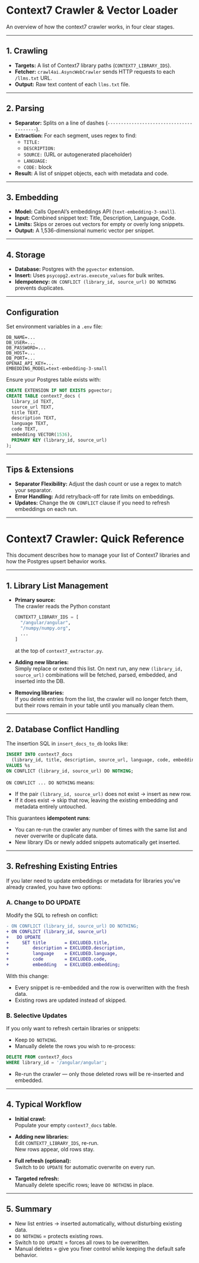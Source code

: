 # Context7 Crawler & Vector Loader

An overview of how the context7 crawler works, in four clear stages.

---

## 1. Crawling

- **Targets:** A list of Context7 library paths (`CONTEXT7_LIBRARY_IDS`).
- **Fetcher:** `crawl4ai.AsyncWebCrawler` sends HTTP requests to each `/llms.txt` URL.
- **Output:** Raw text content of each `llms.txt` file.

---

## 2. Parsing

- **Separator:** Splits on a line of dashes (`----------------------------------------`).
- **Extraction:** For each segment, uses regex to find:
  - `TITLE:`
  - `DESCRIPTION:`
  - `SOURCE:` (URL or autogenerated placeholder)
  - `LANGUAGE:`
  - `CODE:` block
- **Result:** A list of snippet objects, each with metadata and code.

---

## 3. Embedding

- **Model:** Calls OpenAI’s embeddings API (`text-embedding-3-small`).
- **Input:** Combined snippet text: Title, Description, Language, Code.
- **Limits:** Skips or zeroes out vectors for empty or overly long snippets.
- **Output:** A 1,536-dimensional numeric vector per snippet.

---

## 4. Storage

- **Database:** Postgres with the `pgvector` extension.
- **Insert:** Uses `psycopg2.extras.execute_values` for bulk writes.
- **Idempotency:** `ON CONFLICT (library_id, source_url) DO NOTHING` prevents duplicates.

---

## Configuration

Set environment variables in a `.env` file:

```
DB_NAME=...
DB_USER=...
DB_PASSWORD=...
DB_HOST=...
DB_PORT=...
OPENAI_API_KEY=...
EMBEDDING_MODEL=text-embedding-3-small
```

Ensure your Postgres table exists with:

```sql
CREATE EXTENSION IF NOT EXISTS pgvector;
CREATE TABLE context7_docs (
  library_id TEXT,
  source_url TEXT,
  title TEXT,
  description TEXT,
  language TEXT,
  code TEXT,
  embedding VECTOR(1536),
  PRIMARY KEY (library_id, source_url)
);
```

---

## Tips & Extensions

- **Separator Flexibility:** Adjust the dash count or use a regex to match your separator.
- **Error Handling:** Add retry/back-off for rate limits on embeddings.
- **Updates:** Change the `ON CONFLICT` clause if you need to refresh embeddings on each run.

---

# Context7 Crawler: Quick Reference

This document describes how to manage your list of Context7 libraries and how the Postgres upsert behavior works.

---

## 1. Library List Management

- **Primary source:**  
  The crawler reads the Python constant

  ```python
  CONTEXT7_LIBRARY_IDS = [
    "/angular/angular",
    "/numpy/numpy.org",
    ...
  ]
  ```

  at the top of `context7_extractor.py`.

- **Adding new libraries:**  
  Simply replace or extend this list. On next run, any new `(library_id, source_url)` combinations will be fetched, parsed, embedded, and inserted into the DB.

- **Removing libraries:**  
  If you delete entries from the list, the crawler will no longer fetch them, but their rows remain in your table until you manually clean them.

---

## 2. Database Conflict Handling

The insertion SQL in `insert_docs_to_db` looks like:

```sql
INSERT INTO context7_docs
  (library_id, title, description, source_url, language, code, embedding)
VALUES %s
ON CONFLICT (library_id, source_url) DO NOTHING;
```

`ON CONFLICT ... DO NOTHING` means:

- If the pair `(library_id, source_url)` does not exist → insert as new row.
- If it does exist → skip that row, leaving the existing embedding and metadata entirely untouched.

This guarantees **idempotent runs**:

- You can re-run the crawler any number of times with the same list and never overwrite or duplicate data.
- New library IDs or newly added snippets automatically get inserted.

---

## 3. Refreshing Existing Entries

If you later need to update embeddings or metadata for libraries you’ve already crawled, you have two options:

### A. Change to DO UPDATE

Modify the SQL to refresh on conflict:

```diff
- ON CONFLICT (library_id, source_url) DO NOTHING;
+ ON CONFLICT (library_id, source_url)
+   DO UPDATE
+     SET title       = EXCLUDED.title,
+         description = EXCLUDED.description,
+         language    = EXCLUDED.language,
+         code        = EXCLUDED.code,
+         embedding   = EXCLUDED.embedding;
```

With this change:

- Every snippet is re-embedded and the row is overwritten with the fresh data.
- Existing rows are updated instead of skipped.

### B. Selective Updates

If you only want to refresh certain libraries or snippets:

- Keep `DO NOTHING`.
- Manually delete the rows you wish to re-process:

```sql
DELETE FROM context7_docs
WHERE library_id = '/angular/angular';
```

- Re-run the crawler — only those deleted rows will be re-inserted and embedded.

---

## 4. Typical Workflow

- **Initial crawl:**  
  Populate your empty `context7_docs` table.

- **Adding new libraries:**  
  Edit `CONTEXT7_LIBRARY_IDS`, re-run.  
  New rows appear, old rows stay.

- **Full refresh (optional):**  
  Switch to `DO UPDATE` for automatic overwrite on every run.

- **Targeted refresh:**  
  Manually delete specific rows; leave `DO NOTHING` in place.

---

## 5. Summary

- New list entries → inserted automatically, without disturbing existing data.
- `DO NOTHING` = protects existing rows.
- Switch to `DO UPDATE` = forces all rows to be overwritten.
- Manual deletes = give you finer control while keeping the default safe behavior.
